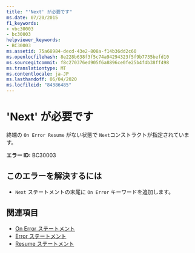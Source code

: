 ```yaml
---
title: "'Next' が必要です"
ms.date: 07/20/2015
f1_keywords:
- vbc30003
- bc30003
helpviewer_keywords:
- BC30003
ms.assetid: 75a68984-decd-43e2-808a-f14b36dd2c60
ms.openlocfilehash: 8e228b638f3f5c74a94294323f5f9b7735befd10
ms.sourcegitcommit: f8c270376ed905f6a8896ce0fe25b4f4b38ff498
ms.translationtype: MT
ms.contentlocale: ja-JP
ms.lasthandoff: 06/04/2020
ms.locfileid: "84386485"
---
```

# <a name="next-expected"></a>'Next' が必要です
終端の `On Error Resume` がない状態で `Next`コンストラクトが指定されています。  
  
 **エラー ID:** BC30003  
  
## <a name="to-correct-this-error"></a>このエラーを解決するには  
  
- `Next` ステートメントの末尾に `On Error` キーワードを追加します。  
  
## <a name="see-also"></a>関連項目

- [On Error ステートメント](../language-reference/statements/on-error-statement.md)
- [Error ステートメント](../language-reference/statements/error-statement.md)
- [Resume ステートメント](../language-reference/statements/resume-statement.md)

